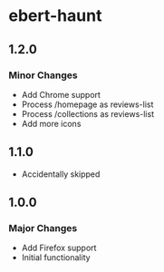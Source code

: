 # ebert-haunt

## 1.2.0

### Minor Changes

- Add Chrome support
- Process /homepage as reviews-list
- Process /collections as reviews-list
- Add more icons

## 1.1.0

- Accidentally skipped

## 1.0.0

### Major Changes

- Add Firefox support
- Initial functionality
